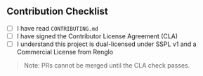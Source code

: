 ## Contribution Checklist

- [ ] I have read `CONTRIBUTING.md`
- [ ] I have signed the Contributor License Agreement (CLA)
- [ ] I understand this project is dual-licensed under SSPL v1 and a Commercial License from Renglo

> Note: PRs cannot be merged until the CLA check passes.